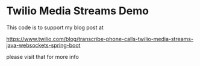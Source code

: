 # Twilio Media Streams Demo

This code is to support my blog post at

  https://www.twilio.com/blog/transcribe-phone-calls-twilio-media-streams-java-websockets-spring-boot

please visit that for more info

